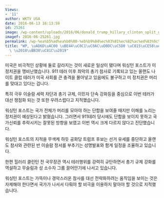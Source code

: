 ```yaml
---
Views:
- '11'
author: WKTV USA
date: 2016-06-13 16:13:59
id: 25261
image: /wp-content/uploads/2016/06/donald_trump_hillary_clinton_split_getty_h_2016..jpg
imagef: 2016-06-25261.jpg
permalink: /wp-%ea%b5%ad%ea%b0%80-%eb%b9%84%ec%83%81%ec%82%ac%ed%83%9c%ec%97%90-%ec%a0%95%ec%b9%98%ea%b6%8c-%eb%8c%80%eb%a6%bd-%eb%ac%b8%ec%a0%9c/
title: "WP, \uAD6D\uAC00 \uBE44\uC0C1\uC0AC\uD0DC\uC5D0 \uC815\uCE58\uAD8C \uB300\uB9BD\
  \ \u2018\uBB38\uC81C\u2019"
---
```


미국은 비극적인 상황에 둘로 갈라지는 것이 새로운 일상이 됐다며 워싱턴 포스트가 미 정치권을 맹비난했습니다. 911 테러 이후 최악의 총기 참사로 기록되고 있는 올랜도 나이트 클럽 테러가 미국 사회를 큰 충격을 몰아넣고 있음에도 불구하고 미 정치권은 머리를 맞대고 있다는 겁니다.

특히 극우 이슬람 세력 차단과 총기 규제, 이민자 단속 강화등을 중심으로 이번 테러가 대선 쟁점화 되는 것 또한 우려스럽다고 지적했습니다.

워싱턴 포스트는 국가 전체가 머리를 모아야 하는 단합을 보여줄 때지만 이해를 노리는 정치권이 예상된다고 밝혔습니다. 그러면서 911테러 당시에도 단합을 보이지 못하고 국가신뢰를 추락시키는 잘못된 방향을 보였고 이번 역시 크게 다르지 않다고 진단했습니다.

워싱턴 포스트의 지적을 무색케 하듯 공화당 트럼프 후보는 선거 유세를 중단하고 올랜도 참사와 관련된 반 이슬람 정서를 부추기는 성명발표와 함게 일정을 조율하고 있습니다.

한편 힐러리 클린턴 전 국무장관 역시 테러행위를 강력히 규탄하면서 총기 규제 강화를 역설하고 무슬림과 성 소수자 그룹 끌어안기에 나서고 있습니다.

워싱턴 포스트는 가뜩이나 경악스러운 참사를 대선 전략화하려는 움직임을 보이는 것은 자제해야 한다면서 국가가 나서서 다뤄야 할 비극을 이용하지 말아야 할 것으로 지적했습니다.

&nbsp;